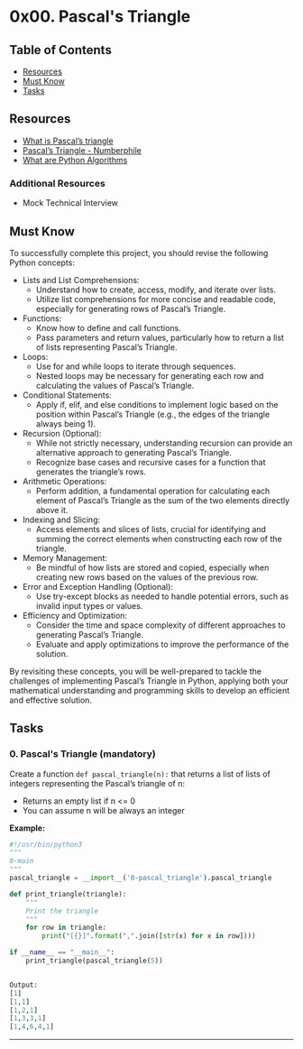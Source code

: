 # 0x00. Pascal's Triangle

## Table of Contents
- [Resources](#resources)
- [Must Know](#must-know)
- [Tasks](#tasks)

## Resources
- [What is Pascal’s triangle](#)
- [Pascal’s Triangle - Numberphile](#)
- [What are Python Algorithms](#)

### Additional Resources
- Mock Technical Interview

## Must Know
To successfully complete this project, you should revise the following Python concepts:

- Lists and List Comprehensions:
  - Understand how to create, access, modify, and iterate over lists.
  - Utilize list comprehensions for more concise and readable code, especially for generating rows of Pascal’s Triangle.
- Functions:
  - Know how to define and call functions.
  - Pass parameters and return values, particularly how to return a list of lists representing Pascal’s Triangle.
- Loops:
  - Use for and while loops to iterate through sequences.
  - Nested loops may be necessary for generating each row and calculating the values of Pascal’s Triangle.
- Conditional Statements:
  - Apply if, elif, and else conditions to implement logic based on the position within Pascal’s Triangle (e.g., the edges of the triangle always being 1).
- Recursion (Optional):
  - While not strictly necessary, understanding recursion can provide an alternative approach to generating Pascal’s Triangle.
  - Recognize base cases and recursive cases for a function that generates the triangle’s rows.
- Arithmetic Operations:
  - Perform addition, a fundamental operation for calculating each element of Pascal’s Triangle as the sum of the two elements directly above it.
- Indexing and Slicing:
  - Access elements and slices of lists, crucial for identifying and summing the correct elements when constructing each row of the triangle.
- Memory Management:
  - Be mindful of how lists are stored and copied, especially when creating new rows based on the values of the previous row.
- Error and Exception Handling (Optional):
  - Use try-except blocks as needed to handle potential errors, such as invalid input types or values.
- Efficiency and Optimization:
  - Consider the time and space complexity of different approaches to generating Pascal’s Triangle.
  - Evaluate and apply optimizations to improve the performance of the solution.

By revisiting these concepts, you will be well-prepared to tackle the challenges of implementing Pascal’s Triangle in Python, applying both your mathematical understanding and programming skills to develop an efficient and effective solution.

## Tasks
### 0. Pascal's Triangle (mandatory)
Create a function `def pascal_triangle(n):` that returns a list of lists of integers representing the Pascal’s triangle of n:

- Returns an empty list if n <= 0
- You can assume n will be always an integer

**Example:**
```python
#!/usr/bin/python3
"""
0-main
"""
pascal_triangle = __import__('0-pascal_triangle').pascal_triangle

def print_triangle(triangle):
    """
    Print the triangle
    """
    for row in triangle:
        print("[{}]".format(",".join([str(x) for x in row])))

if __name__ == "__main__":
    print_triangle(pascal_triangle(5))


Output:
[1]
[1,1]
[1,2,1]
[1,3,3,1]
[1,4,6,4,1]
```
<hr>